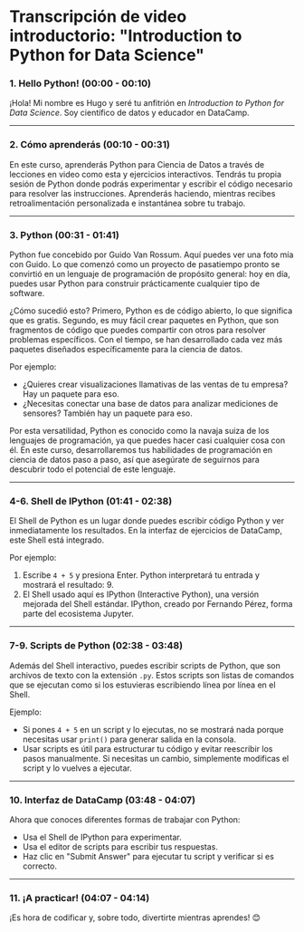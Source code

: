 # Transcripción de video introductorio: "Introduction to Python for Data Science"

### 1. **Hello Python!** (00:00 - 00:10)
¡Hola! Mi nombre es Hugo y seré tu anfitrión en *Introduction to Python for Data Science*. Soy científico de datos y educador en DataCamp.

---

### 2. **Cómo aprenderás** (00:10 - 00:31)
En este curso, aprenderás Python para Ciencia de Datos a través de lecciones en video como esta y ejercicios interactivos. Tendrás tu propia sesión de Python donde podrás experimentar y escribir el código necesario para resolver las instrucciones. Aprenderás haciendo, mientras recibes retroalimentación personalizada e instantánea sobre tu trabajo.

---

### 3. **Python** (00:31 - 01:41)
Python fue concebido por Guido Van Rossum. Aquí puedes ver una foto mía con Guido. Lo que comenzó como un proyecto de pasatiempo pronto se convirtió en un lenguaje de programación de propósito general: hoy en día, puedes usar Python para construir prácticamente cualquier tipo de software. 

¿Cómo sucedió esto? Primero, Python es de código abierto, lo que significa que es gratis. Segundo, es muy fácil crear paquetes en Python, que son fragmentos de código que puedes compartir con otros para resolver problemas específicos. Con el tiempo, se han desarrollado cada vez más paquetes diseñados específicamente para la ciencia de datos. 

Por ejemplo:
- ¿Quieres crear visualizaciones llamativas de las ventas de tu empresa? Hay un paquete para eso. 
- ¿Necesitas conectar una base de datos para analizar mediciones de sensores? También hay un paquete para eso.

Por esta versatilidad, Python es conocido como la navaja suiza de los lenguajes de programación, ya que puedes hacer casi cualquier cosa con él. En este curso, desarrollaremos tus habilidades de programación en ciencia de datos paso a paso, así que asegúrate de seguirnos para descubrir todo el potencial de este lenguaje.

---

### 4-6. **Shell de IPython** (01:41 - 02:38)
El Shell de Python es un lugar donde puedes escribir código Python y ver inmediatamente los resultados. En la interfaz de ejercicios de DataCamp, este Shell está integrado. 

Por ejemplo:
1. Escribe `4 + 5` y presiona Enter. Python interpretará tu entrada y mostrará el resultado: 9.
2. El Shell usado aquí es IPython (Interactive Python), una versión mejorada del Shell estándar. IPython, creado por Fernando Pérez, forma parte del ecosistema Jupyter.

---

### 7-9. **Scripts de Python** (02:38 - 03:48)
Además del Shell interactivo, puedes escribir scripts de Python, que son archivos de texto con la extensión `.py`. Estos scripts son listas de comandos que se ejecutan como si los estuvieras escribiendo línea por línea en el Shell.

Ejemplo:
- Si pones `4 + 5` en un script y lo ejecutas, no se mostrará nada porque necesitas usar `print()` para generar salida en la consola. 
- Usar scripts es útil para estructurar tu código y evitar reescribir los pasos manualmente. Si necesitas un cambio, simplemente modificas el script y lo vuelves a ejecutar.

---

### 10. **Interfaz de DataCamp** (03:48 - 04:07)
Ahora que conoces diferentes formas de trabajar con Python:
- Usa el Shell de IPython para experimentar.
- Usa el editor de scripts para escribir tus respuestas.
- Haz clic en "Submit Answer" para ejecutar tu script y verificar si es correcto.

---

### 11. **¡A practicar!** (04:07 - 04:14)
¡Es hora de codificar y, sobre todo, divertirte mientras aprendes! 😊